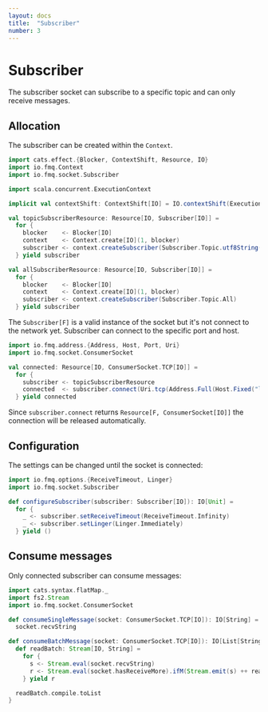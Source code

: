 ```yaml
---
layout: docs
title:  "Subscriber"
number: 3
---
```


# Subscriber

The subscriber socket can subscribe to a specific topic and can only receive messages.

## Allocation

The subscriber can be created within the `Context`.     

```scala mdoc:silent
import cats.effect.{Blocker, ContextShift, Resource, IO}
import io.fmq.Context
import io.fmq.socket.Subscriber

import scala.concurrent.ExecutionContext

implicit val contextShift: ContextShift[IO] = IO.contextShift(ExecutionContext.global)

val topicSubscriberResource: Resource[IO, Subscriber[IO]] =
  for {
    blocker    <- Blocker[IO]
    context    <- Context.create[IO](1, blocker)
    subscriber <- context.createSubscriber(Subscriber.Topic.utf8String("my-topic"))
  } yield subscriber

val allSubscriberResource: Resource[IO, Subscriber[IO]] =
  for {
    blocker    <- Blocker[IO]
    context    <- Context.create[IO](1, blocker)
    subscriber <- context.createSubscriber(Subscriber.Topic.All)
  } yield subscriber
```

The `Subscriber[F]` is a valid instance of the socket but it's not connect to the network yet. 
Subscriber can connect to the specific port and host.

```scala mdoc:silent
import io.fmq.address.{Address, Host, Port, Uri}
import io.fmq.socket.ConsumerSocket

val connected: Resource[IO, ConsumerSocket.TCP[IO]] = 
  for {
    subscriber <- topicSubscriberResource
    connected  <- subscriber.connect(Uri.tcp(Address.Full(Host.Fixed("localhost"), Port(31234))))
  } yield connected
```

Since `subscriber.connect` returns `Resource[F, ConsumerSocket[IO]]` the connection will be released automatically. 

## Configuration

The settings can be changed until the socket is connected:  

```scala mdoc:silent
import io.fmq.options.{ReceiveTimeout, Linger}
import io.fmq.socket.Subscriber

def configureSubscriber(subscriber: Subscriber[IO]): IO[Unit] = 
  for {
    _ <- subscriber.setReceiveTimeout(ReceiveTimeout.Infinity)
    _ <- subscriber.setLinger(Linger.Immediately)
  } yield ()
```

## Consume messages

Only connected subscriber can consume messages:

```scala mdoc:silent
import cats.syntax.flatMap._
import fs2.Stream
import io.fmq.socket.ConsumerSocket

def consumeSingleMessage(socket: ConsumerSocket.TCP[IO]): IO[String] = 
  socket.recvString

def consumeBatchMessage(socket: ConsumerSocket.TCP[IO]): IO[List[String]] = {
  def readBatch: Stream[IO, String] =
    for {
      s <- Stream.eval(socket.recvString)
      r <- Stream.eval(socket.hasReceiveMore).ifM(Stream.emit(s) ++ readBatch, Stream.emit(s))
    } yield r

  readBatch.compile.toList
}
```